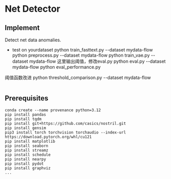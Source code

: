 # Net Detector

## Implement

Detect net data anomalies. 
* test on yourdataset
python train_fasttext.py --dataset  mydata-flow
python preprocess.py --dataset mydata-flow
python train_vae.py --dataset  mydata-flow
这里输出阈值，修改eval.py
python eval.py --dataset  mydata-flow
python eval_performance.py

阈值函数改进
python threshold_comparison.py --dataset mydata-flow
```

```

## Prerequisites

```
conda create --name provenance python=3.12
pip install pandas
pip install tqdm
pip install git+https://github.com/casics/nostril.git
pip install gensim
pip3 install torch torchvision torchaudio --index-url https://download.pytorch.org/whl/cu121
pip install matplotlib
pip install seaborn
pip install streamz
pip install schedule
pip install nearpy
pip install pydot
pip install graphviz
...
```
